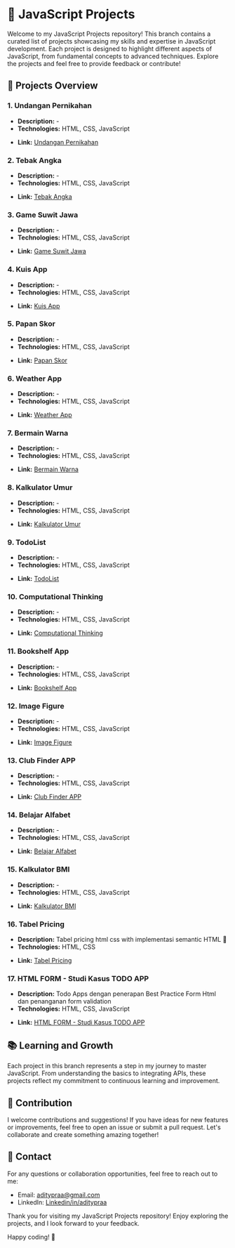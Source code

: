 # 📂 JavaScript Projects

Welcome to my JavaScript Projects repository! This branch contains a curated list of projects showcasing my skills and expertise in JavaScript development. Each project is designed to highlight different aspects of JavaScript, from fundamental concepts to advanced techniques. Explore the projects and feel free to provide feedback or contribute!

## 🚀 Projects Overview

### 1. **Undangan Pernikahan**

- **Description:** -
- **Technologies:** HTML, CSS, JavaScript
<!-- - **Features:**
  - Add new tasks
  - Mark tasks as completed
  - Edit and delete tasks
  - Responsive design -->
- **Link:** [Undangan Pernikahan](https://github.com/Aditypraa/Javascript-Project/tree/vanilla/Undangan-Pernikahan)

### 2. **Tebak Angka**

- **Description:** -
- **Technologies:** HTML, CSS, JavaScript
<!-- - **Features:**
  - Add new tasks
  - Mark tasks as completed
  - Edit and delete tasks
  - Responsive design -->
- **Link:** [Tebak Angka](https://github.com/Aditypraa/Javascript-Project/tree/vanilla/Tebak-Angka123)

### 3. **Game Suwit Jawa**

- **Description:** -
- **Technologies:** HTML, CSS, JavaScript
<!-- - **Features:**
  - Add new tasks
  - Mark tasks as completed
  - Edit and delete tasks
  - Responsive design -->
- **Link:** [Game Suwit Jawa](https://github.com/Aditypraa/Javascript-Project/tree/vanilla/Game-Suwit-Jawa)

### 4. **Kuis App**

- **Description:** -
- **Technologies:** HTML, CSS, JavaScript
<!-- - **Features:**
  - Add new tasks
  - Mark tasks as completed
  - Edit and delete tasks
  - Responsive design -->
- **Link:** [Kuis App](https://github.com/Aditypraa/Javascript-Project/tree/vanilla/Kuis-App)

### 5. **Papan Skor**

- **Description:** -
- **Technologies:** HTML, CSS, JavaScript
<!-- - **Features:**
  - Add new tasks
  - Mark tasks as completed
  - Edit and delete tasks
  - Responsive design -->
- **Link:** [Papan Skor](https://github.com/Aditypraa/Javascript-Project/tree/vanilla/Papan-Skor)

### 6. **Weather App**

- **Description:** -
- **Technologies:** HTML, CSS, JavaScript
<!-- - **Features:**
  - Add new tasks
  - Mark tasks as completed
  - Edit and delete tasks
  - Responsive design -->
- **Link:** [Weather App](https://github.com/Aditypraa/Javascript-Project/tree/vanilla/Weather-App)

### 7. **Bermain Warna**

- **Description:** -
- **Technologies:** HTML, CSS, JavaScript
<!-- - **Features:**
  - Add new tasks
  - Mark tasks as completed
  - Edit and delete tasks
  - Responsive design -->
- **Link:** [Bermain Warna](https://github.com/Aditypraa/Javascript-Project/tree/vanilla/Bermain-Warna)

### 8. **Kalkulator Umur**

- **Description:** -
- **Technologies:** HTML, CSS, JavaScript
<!-- - **Features:**
  - Add new tasks
  - Mark tasks as completed
  - Edit and delete tasks
  - Responsive design -->
- **Link:** [Kalkulator Umur](https://github.com/Aditypraa/Javascript-Project/tree/vanilla/Kalkulator-Umur)

### 9. **TodoList**

- **Description:** -
- **Technologies:** HTML, CSS, JavaScript
<!-- - **Features:**
  - Add new tasks
  - Mark tasks as completed
  - Edit and delete tasks
  - Responsive design -->
- **Link:** [TodoList](https://github.com/Aditypraa/Javascript-Project/tree/vanilla/Todolist)

### 10. **Computational Thinking**

- **Description:** -
- **Technologies:** HTML, CSS, JavaScript
<!-- - **Features:**
  - Add new tasks
  - Mark tasks as completed
  - Edit and delete tasks
  - Responsive design -->
- **Link:** [Computational Thinking](https://github.com/Aditypraa/Javascript-Project/tree/vanilla/Computational-Thinking)

### 11. **Bookshelf App**

- **Description:** -
- **Technologies:** HTML, CSS, JavaScript
<!-- - **Features:**
  - Add new tasks
  - Mark tasks as completed
  - Edit and delete tasks
  - Responsive design -->
- **Link:** [Bookshelf App](https://github.com/Aditypraa/Javascript-Project/tree/vanilla/Bookshelf-Apps)

### 12. **Image Figure**

- **Description:** -
- **Technologies:** HTML, CSS, JavaScript
<!-- - **Features:**
  - Add new tasks
  - Mark tasks as completed
  - Edit and delete tasks
  - Responsive design -->
- **Link:** [Image Figure](https://github.com/Aditypraa/Javascript-Project/tree/vanilla/image-figure)

### 13. **Club Finder APP**

- **Description:** -
- **Technologies:** HTML, CSS, JavaScript
<!-- - **Features:**
  - Add new tasks
  - Mark tasks as completed
  - Edit and delete tasks
  - Responsive design -->
- **Link:** [Club Finder APP](https://github.com/Aditypraa/Javascript-Project/tree/vanilla/Club-Finder-App)

### 14. **Belajar Alfabet**

- **Description:** -
- **Technologies:** HTML, CSS, JavaScript
<!-- - **Features:**
  - Add new tasks
  - Mark tasks as completed
  - Edit and delete tasks
  - Responsive design -->
- **Link:** [Belajar Alfabet](https://github.com/Aditypraa/Javascript-Project/tree/vanilla/belajar-alfabet)

### 15. **Kalkulator BMI**

- **Description:** -
- **Technologies:** HTML, CSS, JavaScript
<!-- - **Features:**
  - Add new tasks
  - Mark tasks as completed
  - Edit and delete tasks
  - Responsive design -->
- **Link:** [Kalkulator BMI](https://github.com/Aditypraa/Javascript-Project/tree/vanilla/kalkulator-BMI)

### 16. **Tabel Pricing**

- **Description:** Tabel pricing html css with implementasi semantic HTML 🤳
- **Technologies:** HTML, CSS
<!-- - **Features:**
  - Add new tasks
  - Mark tasks as completed
  - Edit and delete tasks
  - Responsive design -->
- **Link:** [Tabel Pricing](https://github.com/Aditypraa/Javascript-Project/tree/vanilla/tabel-pricing)

### 17. **HTML FORM - Studi Kasus TODO APP**

- **Description:** Todo Apps dengan penerapan Best Practice Form Html dan penanganan form validation
- **Technologies:** HTML, CSS, JavaScript
<!-- - **Features:**
  - Add new tasks
  - Mark tasks as completed
  - Edit and delete tasks
  - Responsive design -->
- **Link:** [HTML FORM - Studi Kasus TODO APP](https://github.com/Aditypraa/Javascript-Project/tree/vanilla/HtmlForm-TodoApp)

## 📚 Learning and Growth

Each project in this branch represents a step in my journey to master JavaScript. From understanding the basics to integrating APIs, these projects reflect my commitment to continuous learning and improvement.

## 🤝 Contribution

I welcome contributions and suggestions! If you have ideas for new features or improvements, feel free to open an issue or submit a pull request. Let's collaborate and create something amazing together!

## 📧 Contact

For any questions or collaboration opportunities, feel free to reach out to me:

- Email: [aditypraa@gmail.com](mailto:aditypraa@gmail.com)
- LinkedIn: [Linkedin/in/aditypraa](www.linkedin.com/in/aditypraa)

Thank you for visiting my JavaScript Projects repository! Enjoy exploring the projects, and I look forward to your feedback.

Happy coding! 🚀
